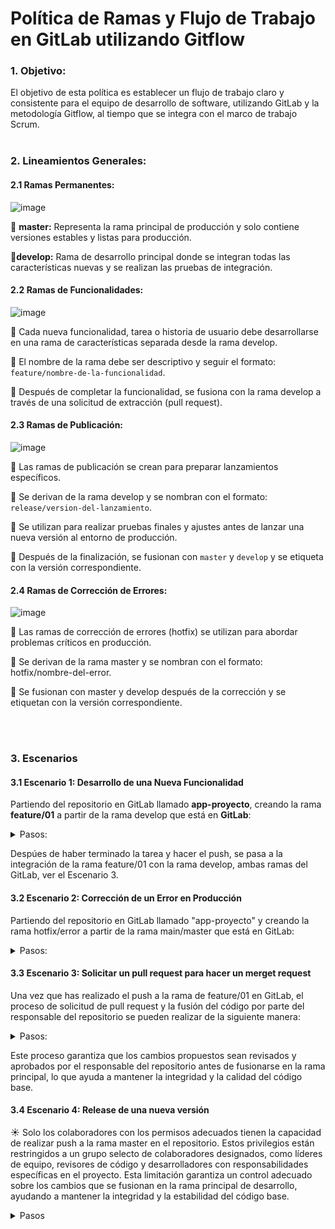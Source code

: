 # Política de Ramas y Flujo de Trabajo en GitLab utilizando Gitflow

### 1. Objetivo:
El objetivo de esta política es establecer un flujo de trabajo claro y consistente para el equipo de desarrollo de software, utilizando GitLab y la metodología Gitflow, al tiempo que se integra con el marco de trabajo Scrum.
<br><br>

### 2. Lineamientos Generales:

#### 2.1  Ramas Permanentes:

![image](https://github.com/crodrigr/E3Creatic-TechDoc/assets/31961588/87099c14-5db4-4926-baac-c4a48ee9c77d)


:small_blue_diamond: **master:** Representa la rama principal de producción y solo contiene versiones estables y listas para producción.

:small_blue_diamond:**develop:** Rama de desarrollo principal donde se integran todas las características nuevas y se realizan las pruebas de integración.

#### 2.2 Ramas de Funcionalidades:

![image](https://github.com/crodrigr/E3Creatic-TechDoc/assets/31961588/9c13690c-5f4d-40f7-98f6-e0cbc59728bf)


:small_blue_diamond: Cada nueva funcionalidad, tarea o historia de usuario debe desarrollarse en una rama de características separada desde la rama develop.

:small_blue_diamond: El nombre de la rama debe ser descriptivo y seguir el formato: `feature/nombre-de-la-funcionalidad`.

:small_blue_diamond: Después de completar la funcionalidad, se fusiona con la rama develop a través de una solicitud de extracción (pull request).

#### 2.3 Ramas de Publicación:

![image](https://github.com/crodrigr/E3Creatic-TechDoc/assets/31961588/d9b4af73-f01e-4add-b58a-698e894d164b)


:small_blue_diamond: Las ramas de publicación se crean para preparar lanzamientos específicos.

:small_blue_diamond: Se derivan de la rama develop y se nombran con el formato: `release/version-del-lanzamiento`.

:small_blue_diamond: Se utilizan para realizar pruebas finales y ajustes antes de lanzar una nueva versión al entorno de producción.

:small_blue_diamond: Después de la finalización, se fusionan con `master` y `develop` y se etiqueta con la versión correspondiente.

#### 2.4 Ramas de Corrección de Errores:


![image](https://github.com/crodrigr/E3Creatic-TechDoc/assets/31961588/33144100-e146-4865-bbe0-d8b420c0b0a9)



:small_blue_diamond: Las ramas de corrección de errores (hotfix) se utilizan para abordar problemas críticos en producción.

:small_blue_diamond: Se derivan de la rama master y se nombran con el formato: hotfix/nombre-del-error.

:small_blue_diamond: Se fusionan con master y develop después de la corrección y se etiquetan con la versión correspondiente.

<br><br>

### 3. Escenarios 

#### 3.1 Escenario 1: Desarrollo de una Nueva Funcionalidad

Partiendo del repositorio en GitLab llamado **app-proyecto**, creando la rama **feature/01** a partir de la rama develop que está en **GitLab**:

   <details><summary>Pasos:</summary>
   <br>   
      
   :one: **Clonar el repositorio desde GitLab a tu máquina local:**
   
     
      git clone <URL_del_repositorio_en_GitLab>
      
   
   :two: **Navegar al directorio del repositorio clonado:**
   
   
      cd app-proyecto
   
   
   :three: **Asegurarse de estar en la rama develop:**
   
      
      git checkout develop
      
   
   :four: **Crear una nueva rama de características desde develop:**
   
      
      git checkout -b feature/01
      
   
   :five: **Desarrollar la funcionalidad y hacer commits según sea necesario:**
   
      
      # Realizar cambios y agregar archivos
      git add .
      # Hacer commit de los cambios
      git commit -m "Implementar nueva funcionalidad"
      
   
   :six: **Subir la rama de características al repositorio en GitLab:**
   
      
      git push origin feature/01

   Con estos pasos, has creado correctamente la rama feature/01 a partir de la rama develop en el repositorio en GitLab llamado "app-proyecto" y has comenzado a desarrollar la nueva funcionalidad en esa rama.   
</details>

Despúes de haber terminado la tarea y hacer el push, se pasa a la integración de la rama feature/01 con la rama develop, ambas ramas del GitLab, ver el Escenario 3. 
<br>

#### 3.2 Escenario 2: Corrección de un Error en Producción

Partiendo del repositorio en GitLab llamado "app-proyecto" y creando la rama hotfix/error a partir de la rama main/master que está en GitLab:

<details><summary>Pasos:</summary>
<br>
   
 :one: **Clonar el repositorio desde GitLab a tu máquina local si aún no lo has hecho:**
   
   ```bash
   git clone <URL_del_repositorio_en_GitLab>
   ```

:two: **Navegar al directorio del repositorio clonado:**

   ```bash
   cd app-proyecto
   ```

:three: **Asegurarse de estar en la rama master:**

   ```bash
   git checkout master
   ```

:four: **Crear una nueva rama de corrección de errores desde master:**

   ```bash
   git checkout -b hotfix/error
   ```

:five: **Realizar la corrección del error en tu código.**

   ```bash
   # Realizar correcciones según sea necesario
   ```

:six: **Hacer commit de los cambios:**

   ```bash
   git add .
   git commit -m "Corregir error crítico en producción"
   ```

:seven: **Subir la rama de corrección de errores al repositorio en GitLab:**

   ```bash
   git push origin hotfix/error
   ```

Con estos pasos, has creado correctamente la rama hotfix/error a partir de la rama develop en el repositorio en GitLab llamado "app-proyecto" y has comenzado a corregir el error crítico en esa rama.
</details>


#### 3.3 Escenario 3: Solicitar un pull request para hacer un merget request

Una vez que has realizado el push a la rama de feature/01 en GitLab, el proceso de solicitud de pull request y la fusión del código por parte del responsable del repositorio se pueden realizar de la siguiente manera:

<details><summary>Pasos:</summary>
<br>

:one: **Navega al Repositorio en GitLab:**

   - Abre el navegador web y accede al repositorio en GitLab donde has realizado la solicitud de cambios.

:two: **Abre la Página de Merge Requests:**

   - En la página principal del repositorio, busca y haz clic en la pestaña "Merge Requests" o "Solicitudes de Fusión".

:three: **Crea un Nuevo Merge Request:**

   - Haz clic en el botón "New merge request" o "Nueva solicitud de fusión".

:four: **Selecciona las Ramas:**

   - En la página de creación de la solicitud de fusión, selecciona la rama de destino (generalmente la rama `develop` o `master`) como "Target branch".
   - Selecciona la rama de características (en este caso, `feature/01`) como "Source branch".

:five: **Completa los Detalles del Merge Request:**

   - Proporciona un título descriptivo para la solicitud de fusión y una descripción detallada de los cambios realizados.
   - Puedes etiquetar a los revisores apropiados y asignarles tareas si es necesario.

:six: **Crea la Solicitud de Fusión:**

   - Haz clic en el botón "Submit merge request" o "Enviar solicitud de fusión" para crear la solicitud de fusión.

:seven: **Revisión y Comentarios:**

   - El responsable del repositorio y otros colaboradores pueden revisar la solicitud de fusión, realizar comentarios y solicitar modificaciones si es necesario.
   - Puede haber discusiones adicionales sobre los cambios propuestos antes de que se apruebe la solicitud de fusión.

:eight: **Aprobación de la Solicitud de Fusión:**

   - Una vez que se hayan realizado las revisiones y se hayan abordado todos los comentarios, el responsable del repositorio puede aprobar la solicitud de fusión.

:nine: **Fusión del Código:**

   - Después de la aprobación, el responsable del repositorio puede fusionar la rama de características (`feature/01`) en la rama de destino (`develop` o `master`) utilizando la interfaz de GitLab.
   - Se pueden agregar etiquetas de versión y otros metadatos relevantes antes de completar la fusión.

:one: **Confirmación de Fusión:**
   - Una vez completada la fusión, GitLab proporcionará una confirmación de que la fusión se ha realizado con éxito.    
   - Los cambios ahora estarán disponibles en la rama de destino y se reflejarán en el historial de cambios del repositorio.
   - Elminar la rama feature/01 del repositorio de gitLab. 
</details>

Este proceso garantiza que los cambios propuestos sean revisados y aprobados por el responsable del repositorio antes de fusionarse en la rama principal, lo que ayuda a mantener la integridad y la calidad del código base.  


#### 3.4 Escenario 4: Release de una nueva versión 

:sunny: Solo los colaboradores con los permisos adecuados tienen la capacidad de realizar push a la rama master en el repositorio. Estos privilegios están restringidos a un grupo selecto de colaboradores designados, como líderes de equipo, revisores de código y desarrolladores con responsabilidades específicas en el proyecto. Esta limitación garantiza un control adecuado sobre los cambios que se fusionan en la rama principal de desarrollo, ayudando a mantener la integridad y la estabilidad del código base.

<details><summary>Pasos</summary>
<br>

:raising_hand:*Los siguientes pasos se llevan a cabo desde tu repositorio local. Por lo tanto, es importante tener en cuenta los siguientes aspectos:*

*1. Asegúrate de tener una rama `develop` en tu repositorio local. Esta rama debería ser actualizada regularmente desde la rama `develop` en GitLab mediante el comando `git pull`. Durante este proceso, no se realizarán más actualizaciones a la rama `master` en GitLab.*

*2. Además, es esencial contar con una copia local de la rama `master`, la cual deberías actualizar periódicamente desde la rama `master` en GitLab utilizando el comando `git pull`.*

*Estos pasos garantizan que estés trabajando con las versiones más actualizadas del código tanto en la rama de desarrollo como en la rama principal, lo que te permite colaborar de manera efectiva en el proyecto y mantener la consistencia entre tu entorno de desarrollo local y el repositorio remoto en GitLab.*
<br><br>

   

:one: **Asegúrate de estar en la rama `develop`:**
   - Antes de crear un release, asegúrate de estar en la rama `develop` para garantizar que la nueva versión se base en el código más reciente de desarrollo.
   ```bash
   git checkout develop
   ```

:two: **Crea una nueva rama de release desde `develop`:**
   - Utiliza el prefijo `release/` seguido del número de versión para nombrar la rama de release.
   ```bash
   git checkout -b release/1.0.0
   ```

:three: **Actualiza el número de versión en tu código:**
   - Actualiza el número de versión en tu código según el estándar de versionamiento de tu proyecto. Esto podría incluir actualizar el archivo `package.json`, `composer.json`, o cualquier otro archivo donde se especifique la versión del software.
   - Asegúrate de hacer un commit con este cambio.
   ```bash
   git add <archivos modificados>
   git commit -m "Actualizar número de versión para el release 1.0.0"
   ```

:four: **Realiza pruebas finales en la rama de release:**
   - Realiza pruebas de integración y pruebas de usuario final en la rama de release para garantizar que la versión esté lista para su despliegue.

:five: **Fusiona la rama de release con `master`:**
   - Una vez que el release esté listo, fusiona la rama de release con la rama `master`.
   ```bash
   git checkout master
   git merge --no-ff release/1.0.0
   ```

:six: **Etiqueta el release en `master`:**
   - Etiqueta la fusión en la rama `master` con el número de versión para marcar el lanzamiento oficial.
   ```bash
   git tag -a v1.0.0 -m "Versión 1.0.0"
   ```

:seven: **Fusiona la rama de release con `develop`:**
   - Fusiona la rama de release con la rama `develop` para asegurarte de que los cambios en el release también se reflejen en la rama de desarrollo.
   ```bash
   git checkout develop
   git merge --no-ff release/1.0.0
   ```

:eight: **Elimina la rama de release (opcional):**
   - Si ya no se necesita, puedes eliminar la rama de release.
   ```bash
   git branch -d release/1.0.0
   ```

:nine: **Empuja los cambios y las etiquetas al repositorio remoto:**
   - Finalmente, asegúrate de empujar los cambios y las etiquetas al repositorio remoto para compartir la nueva versión con otros colaboradores y desencadenar los despliegues correspondientes.
   ```bash
   git push origin master
   git push origin develop
   git push --tags
   ```

Estos pasos te permitirán seguir la metodología Gitflow para realizar un release de manera ordenada y controlada, asegurando que cada versión sea probada y etiquetada adecuadamente antes de su lanzamiento.
</details>


<br><br>
